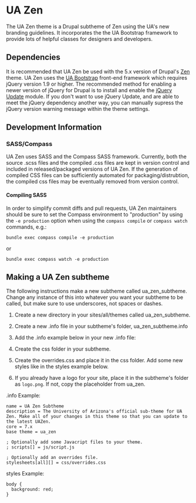 # UA Zen #

The UA Zen theme is a Drupal subtheme of Zen using the UA's new branding guidelines.
It incorporates the the UA Bootstrap framework to provide lots of helpful classes for designers and developers.

## Dependencies

It is recommended that UA Zen be used with the 5.x version of Drupal's [Zen](https://www.drupal.org/project/zen) theme. 
UA Zen uses the [UA Bootstrap](http://uadigital.arizona.edu/ua-bootstrap) front-end framework which requires jQuery version 1.9 or higher.  The recommended method for enabling a newer version of jQuery for Drupal is to install and enable the [jQuery Update](https://www.drupal.org/project/jquery_update) module.  If you don't want to use jQuery Update, and are able to meet the jQuery dependency another way, you can manually supress the jQuery version warning message within the theme settings.

## Development Information

### SASS/Compass

UA Zen uses SASS and the Compass SASS framework.  Currently, both the source .scss files and the compiled .css files are kept in version control and included in released/packaged versions of UA Zen.  If the generation of compiled CSS files can be sufficiently automated for packaging/distrubtion, the compiled css files may be eventually removed from version control.

#### Compiling SASS
In order to simplify commit diffs and pull requests, UA Zen maintainers should be sure to set the Compass environment to "production" by using the `-e production` option when using the `compass compile` or `compass watch` commands, e.g.:

```bundle exec compass compile -e production```

or

```bundle exec compass watch -e production```

## Making a UA Zen subtheme ##

The following instructions make a new subtheme called ua_zen_subtheme.
Change any instance of this into whatever you want your subtheme to be called, but make sure to use underscores, not spaces or dashes.

1. Create a new directory in your sites/all/themes called ua_zen_subtheme.

2. Create a new .info file in your subtheme's folder, ua_zen_subtheme.info

3. Add the .info example below in your new .info file:

4. Create the css folder in your subtheme.

5. Create the overrides.css and place it in the css folder. Add some new styles like in the styles example below.

6. If you already have a logo for your site, place it in the subtheme's folder as `logo.png`. If not, copy the placeholder from ua_zen.

.info Example:

    name = UA Zen Subtheme
    description = The University of Arizona's official sub-theme for UA Zen. Make all of your changes in this theme so that you can update to the latest UAZen.
    core = 7.x
    base theme = ua_zen

    ; Optionally add some Javacript files to your theme.
    ; scripts[] = js/script.js

    ; Optionally add an overrides file.
    stylesheets[all][] = css/overrides.css

styles Example:

    body {
      background: red;
    }
